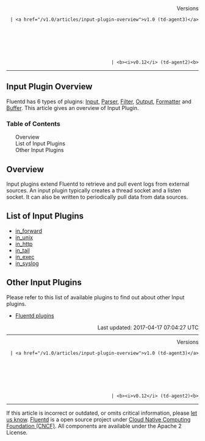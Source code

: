 <article>
<div style="text-align:right">
<div style="text-align:right">
Versions 
  
    
    | <a href="/v1.0/articles/input-plugin-overview">v1.0 (td-agent3)</a>
    
  

  

  
    
    | <b><i>v0.12</i> (td-agent2)<b>
</b></b>
</div>
</div>
<hr size="1" style="margin-top: 10px; margin-bottom: 10px; color: rgba(0, 0, 0, .15);"/>
<hgroup>
<h1>Input Plugin Overview</h1>
</hgroup>
<p>Fluentd has 6 types of plugins: <a href="input-plugin-overview">Input</a>, <a href="parser-plugin-overview">Parser</a>, <a href="filter-plugin-overview">Filter</a>, <a href="output-plugin-overview">Output</a>, <a href="formatter-plugin-overview">Formatter</a> and <a href="buffer-plugin-overview">Buffer</a>. This article gives an overview of Input Plugin.</p>
<a name="overview"></a>
<section id="table-of-contents"><h3>Table of Contents</h3>
<ul id="toc">
<li class="toc-item"><a href="#overview">Overview</a></li>
<li class="toc-item"><a href="#list-of-input-plugins">List of Input Plugins</a></li>
<li class="toc-item"><a href="#other-input-plugins">Other Input Plugins</a></li>
</ul>
</section>
<h2>Overview</h2>
<p>Input plugins extend Fluentd to retrieve and pull event logs from external sources. An input plugin typically creates a thread socket and a listen socket. It can also be written to periodically pull data from data sources.</p>
<a name="list-of-input-plugins"></a><h2>List of Input Plugins</h2>
<ul>
<li><a href="in_forward">in_forward</a></li>
<li><a href="in_unix">in_unix</a></li>
<li><a href="in_http">in_http</a></li>
<li><a href="in_tail">in_tail</a></li>
<li><a href="in_exec">in_exec</a></li>
<li><a href="in_syslog">in_syslog</a></li>
</ul>
<a name="other-input-plugins"></a><h2>Other Input Plugins</h2>
<p>Please refer to this list of available plugins to find out about other Input plugins.</p>
<ul>
<li><a href="http://fluentd.org/plugin/">Fluentd plugins</a></li>
</ul>
<div style="text-align:right">
  Last updated: 2017-04-17 07:04:27 UTC
  </div>
<hr size="1" style="margin-top: 10px; margin-bottom: 10px; color: rgba(0, 0, 0, .15);"/>
<div style="text-align:right">
Versions 
  
    
    | <a href="/v1.0/articles/input-plugin-overview">v1.0 (td-agent3)</a>
    
  

  

  
    
    | <b><i>v0.12</i> (td-agent2)<b>
</b></b>
</div>
<hr size="1" style="margin-top: 10px; margin-bottom: 10px; color: rgba(0, 0, 0, .15);"/>
<p>
    If this article is incorrect or outdated, or omits critical information, please <a href="https://github.com/fluent/fluentd-docs/issues?state=open">let us know</a>. <a href="http://www.fluentd.org/">Fluentd</a> is a  open source project under <a href="https://cncf.io/">Cloud Native Computing Foundation (CNCF)</a>. All components are available under the Apache 2 License.
  </p>
</article>